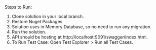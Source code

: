 Steps to Run:
1. Clone solution in your local branch.
2. Restore Nuget Packages.
3. Solution uses in Memory Database, so no need to run any migration.
4. Run the solution.
5. API should be hosting at http://localhost:9091/swagger/index.html.
6. To Run Test Case: Open Test Explorer > Run all Test Cases.

